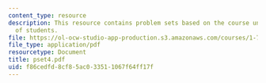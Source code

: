 ```yaml
---
content_type: resource
description: This resource contains problem sets based on the course understanding
  of students.
file: https://ol-ocw-studio-app-production.s3.amazonaws.com/courses/1-77-water-quality-control-spring-2006/f86cedfd8cf85ac033511067f64ff17f_pset4.pdf
file_type: application/pdf
resourcetype: Document
title: pset4.pdf
uid: f86cedfd-8cf8-5ac0-3351-1067f64ff17f
---
```

